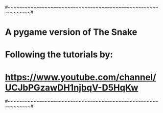 #~~~~~~~~~~~~~~~~~~~~~~~~~~~~~~~~~~~~~~~~~~~~~~~~~~~~~~~~~~~~~~#
#               A pygame version of The Snake                  #
#                Following the tutorials by:                   #
#   https://www.youtube.com/channel/UCJbPGzawDH1njbqV-D5HqKw   #
#~~~~~~~~~~~~~~~~~~~~~~~~~~~~~~~~~~~~~~~~~~~~~~~~~~~~~~~~~~~~~~#